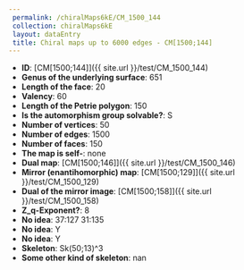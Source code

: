 ```yaml
--- 
 permalink: /chiralMaps6kE/CM_1500_144 
 collection: chiralMaps6kE
 layout: dataEntry
 title: Chiral maps up to 6000 edges - CM[1500;144]
---
```


- **ID**: [CM[1500;144]]({{ site.url }}/test/CM_1500_144)
- **Genus of the underlying surface**: 651
- **Length of the face**: 20
- **Valency**: 60
- **Length of the Petrie polygon**: 150
- **Is the automorphism group solvable?**: S
- **Number of vertices**: 50
- **Number of edges**: 1500
- **Number of faces**: 150
- **The map is self-**: none
- **Dual map**: [CM[1500;146]]({{ site.url }}/test/CM_1500_146)
- **Mirror (enantihomorphic) map**: [CM[1500;129]]({{ site.url }}/test/CM_1500_129)
- **Dual of the mirror image**: [CM[1500;158]]({{ site.url }}/test/CM_1500_158)
- **Z_q-Exponent?**: 8
- **No idea**:  37:127 31:135
- **No idea**: Y
- **No idea**: Y
- **Skeleton**: Sk(50;13)^3
- **Some other kind of skeleton**: nan
